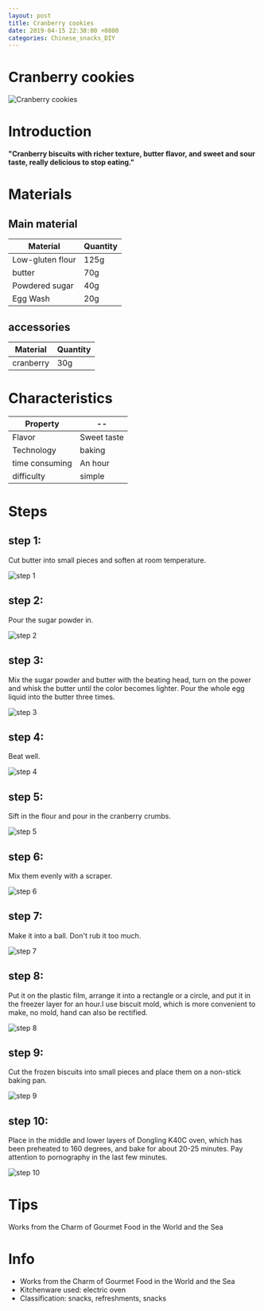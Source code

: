 ```yaml
---
layout: post
title: Cranberry cookies
date: 2019-04-15 22:30:00 +0800
categories: Chinese_snacks_DIY
---
```


# Cranberry cookies

![Cranberry cookies]({{site.baseurl}}/img/427261/427261.jpg)

# Introduction

**"Cranberry biscuits with richer texture, butter flavor, and sweet and sour taste, really delicious to stop eating."**

# Materials


## Main material

Material|Quantity
--|--
Low-gluten flour|125g
butter|70g
Powdered sugar|40g
Egg Wash|20g

## accessories

Material|Quantity
--|--
cranberry|30g

# Characteristics

Property|--
--|--
Flavor|Sweet taste
Technology|baking
time consuming|An hour
difficulty|simple

# Steps

## step 1:

Cut butter into small pieces and soften at room temperature.

![step 1]({{site.baseurl}}/img/427261/1.jpg)

## step 2:

Pour the sugar powder in.

![step 2]({{site.baseurl}}/img/427261/2.jpg)

## step 3:

Mix the sugar powder and butter with the beating head, turn on the power and whisk the butter until the color becomes lighter. Pour the whole egg liquid into the butter three times.

![step 3]({{site.baseurl}}/img/427261/3.jpg)

## step 4:

Beat well.

![step 4]({{site.baseurl}}/img/427261/4.jpg)

## step 5:

Sift in the flour and pour in the cranberry crumbs.

![step 5]({{site.baseurl}}/img/427261/5.jpg)

## step 6:

Mix them evenly with a scraper.

![step 6]({{site.baseurl}}/img/427261/6.jpg)

## step 7:

Make it into a ball. Don't rub it too much.

![step 7]({{site.baseurl}}/img/427261/7.jpg)

## step 8:

Put it on the plastic film, arrange it into a rectangle or a circle, and put it in the freezer layer for an hour.I use biscuit mold, which is more convenient to make, no mold, hand can also be rectified.

![step 8]({{site.baseurl}}/img/427261/8.jpg)

## step 9:

Cut the frozen biscuits into small pieces and place them on a non-stick baking pan.

![step 9]({{site.baseurl}}/img/427261/9.jpg)

## step 10:

Place in the middle and lower layers of Dongling K40C oven, which has been preheated to 160 degrees, and bake for about 20-25 minutes. Pay attention to pornography in the last few minutes.

![step 10]({{site.baseurl}}/img/427261/10.jpg)

# Tips

Works from the Charm of Gourmet Food in the World and the Sea

# Info

- Works from the Charm of Gourmet Food in the World and the Sea
- Kitchenware used: electric oven
- Classification: snacks, refreshments, snacks